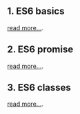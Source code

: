 ## 1. ES6 basics
[read more...](https://github.com/ehabsmh/alx-backend-javascript/tree/main/0x00-ES6_basic).

## 2. ES6 promise
[read more...](https://github.com/ehabsmh/alx-backend-javascript/tree/main/0x01-ES6_promise).

## 3. ES6 classes
[read more...](https://github.com/ehabsmh/alx-backend-javascript/tree/main/0x02-ES6_classes).
